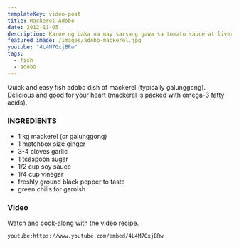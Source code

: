 ```yaml
---
templateKey: video-post
title: Mackerel Adobo
date: 2012-11-05
description: Karne ng baka na may sarsang gawa sa tomato sauce at liver spread
featured_image: /images/adobo-mackerel.jpg
youtube: "4L4M7GxjBRw"
tags:
  - fish
  - adobo
---
```


Quick and easy fish adobo dish of mackerel (typically galunggong). Delicious and good for your heart (mackerel is packed with omega-3 fatty acids).

### INGREDIENTS
* 1 kg mackerel (or galunggong)
* 1 matchbox size ginger
* 3-4 cloves garlic
* 1 teaspoon sugar
* 1/2 cup soy sauce
* 1/4 cup vinegar
* freshly ground black pepper to taste
* green chilis for garnish

### Video
Watch and cook-along with the video recipe.

`youtube:https://www.youtube.com/embed/4L4M7GxjBRw`